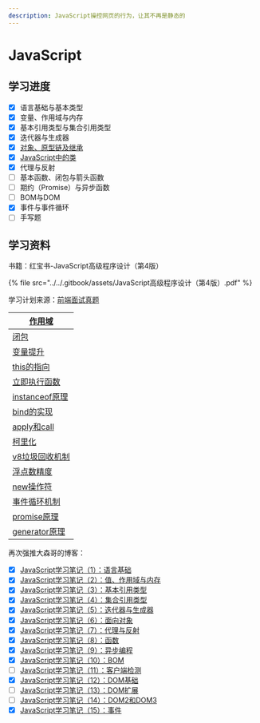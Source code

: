 ```yaml
---
description: JavaScript操控网页的行为，让其不再是静态的
---
```


# JavaScript

## 学习进度

* [x] 语言基础与基本类型
* [x] 变量、作用域与内存
* [x] 基本引用类型与集合引用类型
* [x] 迭代器与生成器
* [x] [对象、原型链及继承](prototype-and-inherit.md)
* [x] [JavaScript中的类](javascript-zhong-de-lei.md)
* [x] 代理与反射
* [ ] 基本函数、闭包与箭头函数
* [ ] 期约（Promise）与异步函数
* [ ] BOM与DOM
* [x] 事件与事件循环
* [ ] 手写题

## 学习资料

书籍：红宝书-JavaScript高级程序设计（第4版）

{% file src="../../.gitbook/assets/JavaScript高级程序设计（第4版）.pdf" %}

学习计划来源：[前端面试真题](https://jf98y0i883.feishu.cn/base/appcnGuMhCDR0Bp5wLWvehGNomg?table=tblJmmVmCq2Ug8hs\&view=vewTe1iz28)

| [作用域](https://github.com/mqyqingfeng/Blog/issues/6)                  |
| -------------------------------------------------------------------- |
| [闭包](https://github.com/mqyqingfeng/Blog/issues/9)                   |
| [变量提升](https://github.com/mqyqingfeng/Blog/issues/5)                 |
| [this的指向](https://github.com/mqyqingfeng/Blog/issues/7)              |
| [立即执行函数](https://segmentfault.com/a/1190000003985390)                |
| [instanceof原理](https://juejin.cn/post/6844903613584654344)           |
| [bind的实现](https://github.com/mqyqingfeng/Blog/issues/12)             |
| [apply和call](https://segmentfault.com/a/1190000018017796)            |
| [柯里化](https://github.com/mqyqingfeng/Blog/issues/42)                 |
| [v8垃圾回收机制](https://juejin.cn/post/6844904016325902344)               |
| [浮点数精度](https://github.com/mqyqingfeng/Blog/issues/155)              |
| [new操作符](https://github.com/mqyqingfeng/Blog/issues/13)              |
| [事件循环机制](https://zhuanlan.zhihu.com/p/33058983)                      |
| [promise原理](https://juejin.cn/post/6844904063570542599)              |
| [generator原理](http://www.alloyteam.com/2016/02/generators-in-depth/) |

再次强推大森哥的博客：

* [x] [JavaScript学习笔记（1）：语言基础](https://sadose.github.io/2021/12/04/js001/)
* [x] [JavaScript学习笔记（2）：值、作用域与内存](https://sadose.github.io/2021/12/07/js002/)
* [x] [JavaScript学习笔记（3）：基本引用类型](https://sadose.github.io/2021/12/08/js003/)
* [x] [JavaScript学习笔记（4）：集合引用类型](https://sadose.github.io/2021/12/10/js004/)
* [x] [JavaScript学习笔记（5）：迭代器与生成器](https://sadose.github.io/2021/12/13/js005/)
* [x] [JavaScript学习笔记（6）：面向对象](https://sadose.github.io/2021/12/15/js006/)
* [x] [JavaScript学习笔记（7）：代理与反射](https://sadose.github.io/2021/12/17/js007/)
* [x] [JavaScript学习笔记（8）：函数](https://sadose.github.io/2021/12/23/js008/)
* [x] [JavaScript学习笔记（9）：异步编程](https://sadose.github.io/2021/12/24/js009/)
* [x] [JavaScript学习笔记（10）：BOM](https://sadose.github.io/2022/01/16/js010/)
* [ ] [JavaScript学习笔记（11）：客户端检测](https://sadose.github.io/2022/02/02/js011/)
* [x] [JavaScript学习笔记（12）：DOM基础](https://sadose.github.io/2022/02/13/js012/)
* [ ] [JavaScript学习笔记（13）：DOM扩展](https://sadose.github.io/2022/03/01/js013/)
* [ ] [JavaScript学习笔记（14）：DOM2和DOM3](https://sadose.github.io/2022/03/07/js014/)
* [x] [JavaScript学习笔记（15）：事件](https://sadose.github.io/2022/03/11/js015/)
